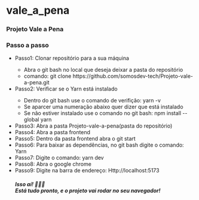 # vale_a_pena
<h3>Projeto Vale a Pena</h3>


<h3>Passo a passo</h3>
  <ul>
    <li>Passo1: Clonar repositório para a sua máquina</li>
      <ul>
        <li>Abra o git bash no local que deseja deixar a pasta do repositório</li>
        <li>comando: git clone https://github.com/somosdev-tech/Projeto-vale-a-pena.git</li>
      </ul>
    <li>Passo2: Verificar se o Yarn está instalado</li>
      <ul>
        <li>Dentro do git bash use o comando de verifição: yarn -v</li>
        <li>Se aparcer uma numeração abaixo quer dizer que está instalado</li>
        <li>Se não estiver instalado use o comando no git bash: npm install --global yarn</li>
      </ul>
    <li>Passo3: Abra a pasta Projeto-vale-a-pena(pasta do repositório)</li>
    <li>Passo4: Abra a pasta frontend</li>
    <li>Passo5: Dentro da pasta frontend abra o git start</li>
    <li>Passo6: Para baixar as dependências, no git bash digite o comando: Yarn</li>
    <li>Passo7: Digite o comando: yarn dev</li>
    <li>Passo8: Abra o google chrome</li>
    <li>Passo9: Digite na barra de endereço: Http://localhost:5173</li>
    <h5>Isso aí! 👏👏👏 <br>Está tudo pronto, e o projeto vai rodar no seu navegador!</h5>
  </ul>
